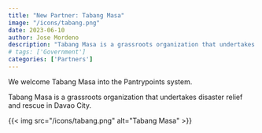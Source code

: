 ```yaml
---
title: "New Partner: Tabang Masa"
image: "/icons/tabang.png"
date: 2023-06-10
author: Jose Mordeno
description: "Tabang Masa is a grassroots organization that undertakes disaster relief and rescue"
# tags: ['Government']
categories: ['Partners']
---
```



We welcome Tabang Masa into the Pantrypoints system. 

Tabang Masa is a grassroots organization that undertakes disaster relief and rescue in Davao City.


{{< img src="/icons/tabang.png" alt="Tabang Masa" >}}

